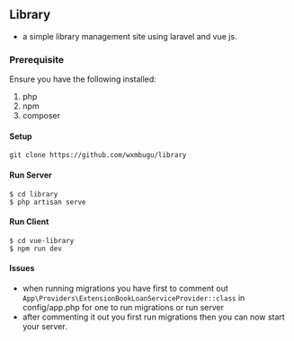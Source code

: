  ## Library
   - a simple library management site using laravel and vue js.
   
### Prerequisite
Ensure you have the following installed:
 1. php
 2. npm
 3. composer

#### Setup
``` 
git clone https://github.com/wxmbugu/library
```
#### Run Server
```
$ cd library
$ php artisan serve
```
#### Run Client
```
$ cd vue-library
$ npm run dev
```

#### Issues
 - when running migrations you have first to comment out `App\Providers\ExtensionBookLoanServiceProvider::class` in config/app.php for one to run migrations or run server
 - after commenting it out you first run migrations then you can now start your server.

